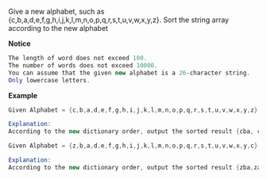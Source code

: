 Give a new alphabet, such as {c,b,a,d,e,f,g,h,i,j,k,l,m,n,o,p,q,r,s,t,u,v,w,x,y,z}. Sort the string array according to the new alphabet

**Notice**
```java
The length of word does not exceed 100.
The number of words does not exceed 10000.
You can assume that the given new alphabet is a 26-character string.
Only lowercase letters.
```

**Example**
```java
Given Alphabet = {c,b,a,d,e,f,g,h,i,j,k,l,m,n,o,p,q,r,s,t,u,v,w,x,y,z}, String array = {cab,cba,abc}, return {cba,cab,abc}.

Explanation:
According to the new dictionary order, output the sorted result {cba, cab, abc}.
```

```java
Given Alphabet = {z,b,a,d,e,f,g,h,i,j,k,l,m,n,o,p,q,r,s,t,u,v,w,x,y,c}, String array = {bca,czb,za,zba,ade}, return {zba,za,bca,ade,czb}.

Explanation:
According to the new dictionary order, output the sorted result {zba,za,bca,ade,czb}.
```